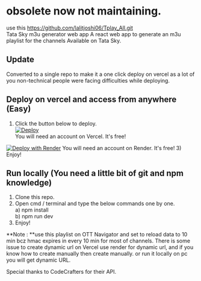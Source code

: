 # obsolete now not maintaining. 
use  this https://github.com/lalitjoshi06/Tplay_All.git  
Tata Sky m3u generator web app
A react web app to generate an m3u playlist for the channels Available on Tata Sky.
## Update
Converted to a single repo to make it a one click deploy on vercel as a lot of you non-technical people were facing difficulties while deploying.
## Deploy on vercel and access from anywhere (Easy)
1) Click the button below to deploy.<br>
<a href="https://vercel.com/new/clone?repository-url=https://github.com/lalitjoshi06/tataplay_url.git"><img src="https://vercel.com/button" alt="Deploy"/></a><br>
You will need an account on Vercel. It's free!

[![Deploy with Render](https://i.imgur.com/JkdoWmY.png)](https://render.com/deploy?repo=https://github.com/lalitjoshi06/tataplay_url)
You will need an account on Render. It's free!
3) Enjoy!
## Run locally (You need a little bit of git and npm knowledge)
1) Clone this repo.
2) Open cmd / terminal and type the below commands one by one.<br>
a) npm install<br>
b) npm run dev
3) Enjoy!

**Note : **use this playlist on OTT Navigator and set to reload data to 10 min bcz hmac expires in every 10 min for most of channels.
           There is some issue to create dynamic url on Vercel use render for dynamic url, and if you know how to create manually then create manually.
           or run it locally on pc you will get dynamic URL.
        
Special thanks to CodeCrafters for their API.

